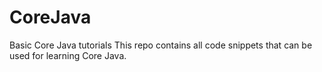 # CoreJava
Basic Core Java tutorials
This repo contains all code snippets that can be used for learning Core Java.
